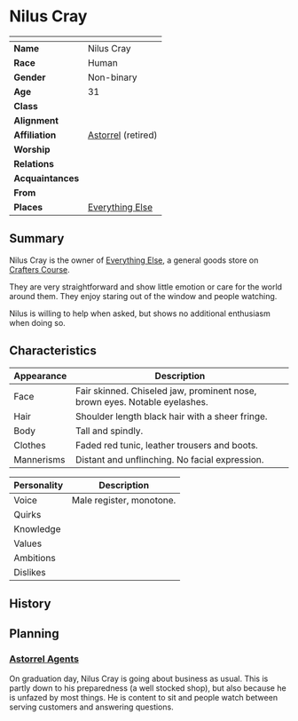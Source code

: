 # Nilus Cray

| []() | |
| --- | --- |
| **Name** | Nilus Cray |
| **Race** | Human |
| **Gender** | Non-binary |
| **Age** | 31 |
| **Class** | |
| **Alignment** | |
| **Affiliation** | [Astorrel](../civilisations/kingdom-of-astor/organisations/astorrel/README.md) (retired) |
| **Worship** | |
| **Relations** | |
| **Acquaintances** | |
| **From** | |
| **Places** | [Everything Else](../civilisations/kingdom-of-astor/settlements/northhaven/places/everything-else.md) |

## Summary

Nilus Cray is the owner of [Everything Else](../civilisations/kingdom-of-astor/settlements/northhaven/places/everything-else.md), a general goods store on [Crafters Course](../civilisations/kingdom-of-astor/settlements/northhaven/places/crafters-course.md).

They are very straightforward and show little emotion or care for the world around them. They enjoy staring out of the window and people watching.

Nilus is willing to help when asked, but shows no additional enthusiasm when doing so.

## Characteristics

| Appearance | Description |
| --- | --- |
| Face | Fair skinned. Chiseled jaw, prominent nose, brown eyes. Notable eyelashes. |
| Hair | Shoulder length black hair with a sheer fringe. |
| Body | Tall and spindly. |
| Clothes | Faded red tunic, leather trousers and boots. |
| Mannerisms | Distant and unflinching. No facial expression. |

| Personality | Description |
| --- | --- |
| Voice | Male register, monotone. |
| Quirks | |
| Knowledge | |
| Values | |
| Ambitions | |
| Dislikes | |

## History

## Planning

### [Astorrel Agents](../../campaigns/astorrel-agents/README.md)

On graduation day, Nilus Cray is going about business as usual. This is partly down to his preparedness (a well stocked shop), but also because he is unfazed by most things. He is content to sit and people watch between serving customers and answering questions.
